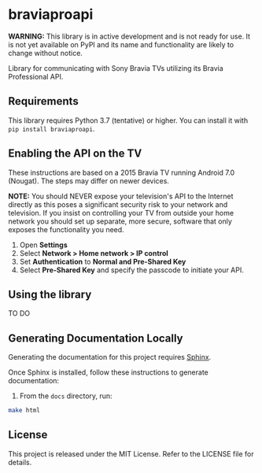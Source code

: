# braviaproapi

**WARNING:** This library is in active development and is not ready for use. It is not yet available
on PyPI and its name and functionality are likely to change without notice.

Library for communicating with Sony Bravia TVs utilizing its Bravia Professional API.

## Requirements

This library requires Python 3.7 (tentative) or higher. You can install it with `pip install braviaproapi`.


## Enabling the API on the TV

These instructions are based on a 2015 Bravia TV running Android 7.0 (Nougat). The steps may differ on
newer devices.

**NOTE:** You should NEVER expose your television's API to the Internet directly as this poses a
significant security risk to your network and television. If you insist on controlling your TV
from outside your home network you should set up separate, more secure, software that only exposes
the functionality you need.

1. Open **Settings**
2. Select **Network > Home network > IP control**
3. Set **Authentication** to **Normal and Pre-Shared Key**
4. Select **Pre-Shared Key** and specify the passcode to initiate your API.


## Using the library

TO DO


## Generating Documentation Locally

Generating the documentation for this project requires
[Sphinx](http://www.sphinx-doc.org/en/master/usage/installation.html).

Once Sphinx is installed, follow these instructions to generate documentation:

1. From the `docs` directory, run:

```bash
make html
```


## License

This project is released under the MIT License. Refer to the LICENSE file for details.
